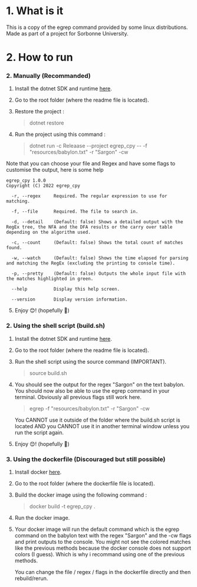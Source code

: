 # 1. What is it
This is a copy of the egrep command provided by some linux distributions. Made as part of a project for Sorbonne University.

# 2. How to run

### 2. Manually (Recommanded)

1. Install the dotnet SDK and runtime [here](https://dotnet.microsoft.com/en-us/download).
2. Go to the root folder (where the readme file is located).
3. Restore the project :

    > dotnet restore

4. Run the project using this command :

    > dotnet run -c Releaase --project egrep_cpy -- -f "resources/babylon.txt" -r "Sargon" -cw

Note that you can choose your file and Regex and have some flags to customise the output, here is some help

```
egrep_cpy 1.0.0
Copyright (C) 2022 egrep_cpy

  -r, --regex     Required. The regular expression to use for matching.

  -f, --file      Required. The file to search in.

  -d, --detail    (Default: false) Shows a detailed output with the RegEx tree, the NFA and the DFA results or the carry over table depending on the algorithm used.

  -c, --count     (Default: false) Shows the total count of matches found.

  -w, --watch     (Default: false) Shows the time elapsed for parsing and matching the RegEx (excluding the printing to console time).

  -p, --pretty    (Default: false) Outputs the whole input file with the matches highlighted in green.

  --help          Display this help screen.

  --version       Display version information. 
```



5. Enjoy 😊! (hopefully 🤞)

### 2. Using the shell script (build.sh)

1. Install the dotnet SDK and runtime [here](https://dotnet.microsoft.com/en-us/download).
2. Go to the root folder (where the readme file is located).
3. Run the shell script using the source command (IMPORTANT).

    > source build.sh

4. You should see the output for the regex "Sargon" on the text babylon. 
    You should now also be able to use the egrep command in your terminal. Obviously all previous flags still work here.

    > egrep -f "resources/babylon.txt" -r "Sargon" -cw

    You CANNOT use it outside of the folder where the build.sh script is located AND you CANNOT use it in another terminal window unless you run the script again.

5. Enjoy 😊! (hopefully 🤞)

### 3. Using the dockerfile (Discouraged but still possible)

1. Install docker [here](https://docs.docker.com/get-docker/).
2. Go to the root folder (where the dockerfile file is located).
3. Build the docker image using the following command :

    > docker build -t egrep_cpy .

4. Run the docker image.
5. Your docker image will run the default command which is the egrep command on the babylon text with the regex "Sargon" and the -cw flags and print outputs to the console. You might not see the colored matches like the previous methods because the docker console does not support colors (I guess). Which is why i recommand using one of the previous methods.

    You can change the file / regex / flags in the dockerfile directly and then rebuild/rerun.

